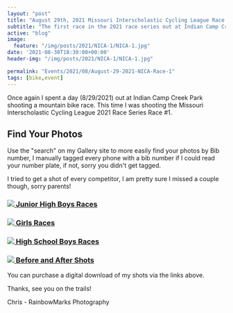 ```yaml
---
layout: "post"
title: "August 29th, 2021 Missouri Interscholastic Cycling League Race 1"
subtitle: "The first race in the 2021 race series out at Indian Camp Creek"
active: "blog"
image:
  feature: "/img/posts/2021/NICA-1/NICA-1.jpg"
date: '2021-08-30T18:30:00+00:00'
header-img: "/img/posts/2021/NICA-1/NICA-1.jpg"

permalink: "Events/2021/08/August-29-2021-NICA-Race-1"
tags: [bike,event]
---
```

Once again I spent a day (8/29/2021) out at Indian Camp Creek Park shooting a mountain bike race. This time I was shooting the Missouri Interscholastic Cycling League 2021 Race Series Race #1. 

## Find Your Photos

Use the "search" on my Gallery site to more easily find your photos by Bib number, I manually tagged every phone with a bib number if I could read your number plate, if not, sorry you didn't get tagged.

I tried to get a shot of every competitor, I am pretty sure I missed a couple though, sorry parents! 

### [<img src="{% picture direct200 /img/posts/2021/NICA-1/NICA-1.jpg %}" /> Junior High Boys Races](https://photos.rainbowmarks.com/2021/Bikes/NICA-8292021/NICA-8-29-2021-Jr-High)

### [<img src="{% picture direct200 /img/posts/2021/NICA-1/NICA-2.jpg %}" /> Girls Races](https://photos.rainbowmarks.com/2021/Bikes/NICA-8292021/NICA-8-29-2021-Female-Races)

### [<img src="{% picture direct200 /img/posts/2021/NICA-1/NICA-3.jpg %}" /> High School Boys Races](https://photos.rainbowmarks.com/2021/Bikes/NICA-8292021/NICA-8-29-2021-High-School-Boys)

### [<img src="{% picture direct200 /img/posts/2021/NICA-1/NICA-4.jpg %}" /> Before and After Shots](https://photos.rainbowmarks.com/2021/Bikes/NICA-8292021/NICA-8-29-2021-Pre-Race)


You can purchase a   digital download of my shots via the links above. 

Thanks, see you on the trails!

Chris - RainbowMarks Photography